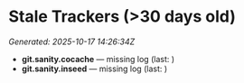 # Stale Trackers (>30 days old)

_Generated: 2025-10-17 14:26:34Z_

- **git.sanity.cocache** — missing log (last: )
- **git.sanity.inseed** — missing log (last: )
